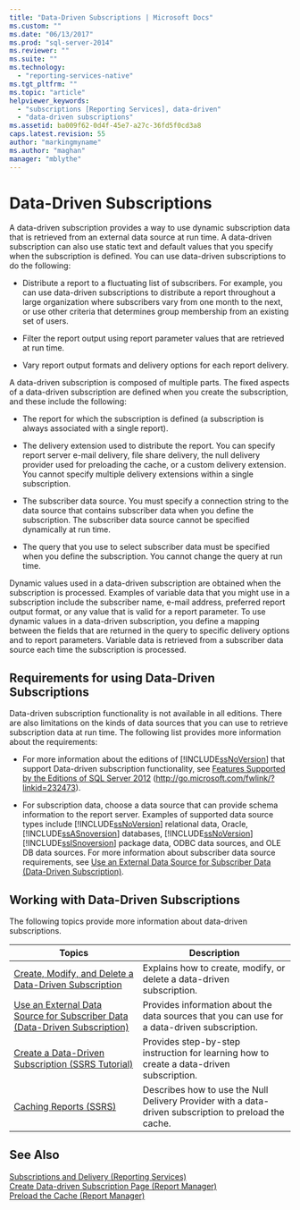 ```yaml
---
title: "Data-Driven Subscriptions | Microsoft Docs"
ms.custom: ""
ms.date: "06/13/2017"
ms.prod: "sql-server-2014"
ms.reviewer: ""
ms.suite: ""
ms.technology: 
  - "reporting-services-native"
ms.tgt_pltfrm: ""
ms.topic: "article"
helpviewer_keywords: 
  - "subscriptions [Reporting Services], data-driven"
  - "data-driven subscriptions"
ms.assetid: ba009f62-0d4f-45e7-a27c-36fd5f0cd3a8
caps.latest.revision: 55
author: "markingmyname"
ms.author: "maghan"
manager: "mblythe"
---
```

# Data-Driven Subscriptions
  A data-driven subscription provides a way to use dynamic subscription data that is retrieved from an external data source at run time. A data-driven subscription can also use static text and default values that you specify when the subscription is defined. You can use data-driven subscriptions to do the following:  
  
-   Distribute a report to a fluctuating list of subscribers. For example, you can use data-driven subscriptions to distribute a report throughout a large organization where subscribers vary from one month to the next, or use other criteria that determines group membership from an existing set of users.  
  
-   Filter the report output using report parameter values that are retrieved at run time.  
  
-   Vary report output formats and delivery options for each report delivery.  
  
 A data-driven subscription is composed of multiple parts. The fixed aspects of a data-driven subscription are defined when you create the subscription, and these include the following:  
  
-   The report for which the subscription is defined (a subscription is always associated with a single report).  
  
-   The delivery extension used to distribute the report. You can specify report server e-mail delivery, file share delivery, the null delivery provider used for preloading the cache, or a custom delivery extension. You cannot specify multiple delivery extensions within a single subscription.  
  
-   The subscriber data source. You must specify a connection string to the data source that contains subscriber data when you define the subscription. The subscriber data source cannot be specified dynamically at run time.  
  
-   The query that you use to select subscriber data must be specified when you define the subscription. You cannot change the query at run time.  
  
 Dynamic values used in a data-driven subscription are obtained when the subscription is processed. Examples of variable data that you might use in a subscription include the subscriber name, e-mail address, preferred report output format, or any value that is valid for a report parameter. To use dynamic values in a data-driven subscription, you define a mapping between the fields that are returned in the query to specific delivery options and to report parameters. Variable data is retrieved from a subscriber data source each time the subscription is processed.  
  
## Requirements for using Data-Driven Subscriptions  
 Data-driven subscription functionality is not available in all editions. There are also limitations on the kinds of data sources that you can use to retrieve subscription data at run time. The following list provides more information about the requirements:  
  
-   For more information about the editions of [!INCLUDE[ssNoVersion](../includes/ssnoversion-md.md)] that support Data-driven subscription functionality, see [Features Supported by the Editions of SQL Server 2012](http://go.microsoft.com/fwlink/?linkid=232473) (http://go.microsoft.com/fwlink/?linkid=232473).  
  
-   For subscription data, choose a data source that can provide schema information to the report server. Examples of supported data source types include [!INCLUDE[ssNoVersion](../includes/ssnoversion-md.md)] relational data, Oracle, [!INCLUDE[ssASnoversion](../includes/ssasnoversion-md.md)] databases, [!INCLUDE[ssNoVersion](../includes/ssnoversion-md.md)] [!INCLUDE[ssISnoversion](../includes/ssisnoversion-md.md)] package data, ODBC data sources, and OLE DB data sources. For more information about subscriber data source requirements, see [Use an External Data Source for Subscriber Data &#40;Data-Driven Subscription&#41;](../../2014/reporting-services/use-an-external-data-source-for-subscriber-data-data-driven-subscription.md).  
  
## Working with Data-Driven Subscriptions  
 The following topics provide more information about data-driven subscriptions.  
  
|Topics|Description|  
|------------|-----------------|  
|[Create, Modify, and Delete a Data-Driven Subscription](../../2014/reporting-services/create-modify-and-delete-a-data-driven-subscription.md)|Explains how to create, modify, or delete a data-driven subscription.|  
|[Use an External Data Source for Subscriber Data &#40;Data-Driven Subscription&#41;](../../2014/reporting-services/use-an-external-data-source-for-subscriber-data-data-driven-subscription.md)|Provides information about the data sources that you can use for a data-driven subscription.|  
|[Create a Data-Driven Subscription &#40;SSRS Tutorial&#41;](create-a-data-driven-subscription-ssrs-tutorial.md)|Provides step-by-step instruction for learning how to create a data-driven subscription.|  
|[Caching Reports &#40;SSRS&#41;](../../2014/reporting-services/caching-reports-ssrs.md)|Describes how to use the Null Delivery Provider with a data-driven subscription to preload the cache.|  
  
## See Also  
 [Subscriptions and Delivery &#40;Reporting Services&#41;](../../2014/reporting-services/subscriptions-and-delivery-reporting-services.md)   
 [Create Data-driven Subscription Page &#40;Report Manager&#41;](../../2014/reporting-services/create-data-driven-subscription-page-report-manager.md)   
 [Preload the Cache &#40;Report Manager&#41;](../../2014/reporting-services/preload-the-cache-report-manager.md)  
  
  